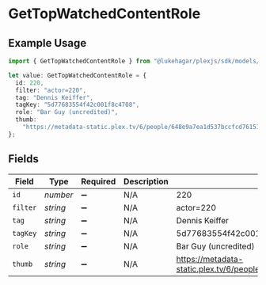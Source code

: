 # GetTopWatchedContentRole

## Example Usage

```typescript
import { GetTopWatchedContentRole } from "@lukehagar/plexjs/sdk/models/operations";

let value: GetTopWatchedContentRole = {
  id: 220,
  filter: "actor=220",
  tag: "Dennis Keiffer",
  tagKey: "5d77683554f42c001f8c4708",
  role: "Bar Guy (uncredited)",
  thumb:
    "https://metadata-static.plex.tv/6/people/648e9a7ea1d537bccfcd7615134b78ce.jpg",
};
```

## Fields

| Field                                                                         | Type                                                                          | Required                                                                      | Description                                                                   | Example                                                                       |
| ----------------------------------------------------------------------------- | ----------------------------------------------------------------------------- | ----------------------------------------------------------------------------- | ----------------------------------------------------------------------------- | ----------------------------------------------------------------------------- |
| `id`                                                                          | *number*                                                                      | :heavy_minus_sign:                                                            | N/A                                                                           | 220                                                                           |
| `filter`                                                                      | *string*                                                                      | :heavy_minus_sign:                                                            | N/A                                                                           | actor=220                                                                     |
| `tag`                                                                         | *string*                                                                      | :heavy_minus_sign:                                                            | N/A                                                                           | Dennis Keiffer                                                                |
| `tagKey`                                                                      | *string*                                                                      | :heavy_minus_sign:                                                            | N/A                                                                           | 5d77683554f42c001f8c4708                                                      |
| `role`                                                                        | *string*                                                                      | :heavy_minus_sign:                                                            | N/A                                                                           | Bar Guy (uncredited)                                                          |
| `thumb`                                                                       | *string*                                                                      | :heavy_minus_sign:                                                            | N/A                                                                           | https://metadata-static.plex.tv/6/people/648e9a7ea1d537bccfcd7615134b78ce.jpg |